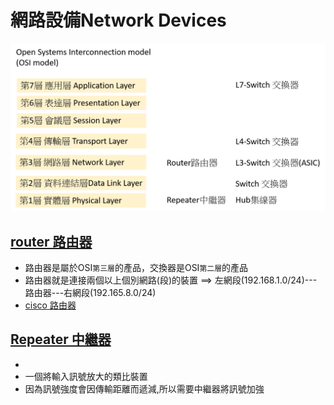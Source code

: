 # 網路設備Network Devices

![網路設備Network Devices](網路設備.png)


## [router 路由器](https://zh.wikipedia.org/wiki/%E8%B7%AF%E7%94%B1%E5%99%A8)

- 路由器是屬於OSI`第三層`的產品，交換器是OSI`第二層`的產品
- 路由器就是連接兩個以上個別網路(段)的裝置 ==>  左網段(192.168.1.0/24)---路由器---右網段(192.165.8.0/24)
- [cisco 路由器](https://www.cisco.com/c/en/us/products/routers/900-series-integrated-services-routers-isr/index.html)

## [Repeater 中繼器](https://zh.wikipedia.org/wiki/%E4%B8%AD%E7%BB%A7%E5%99%A8)

-
- 一個將輸入訊號放大的類比裝置
- 因為訊號強度會因傳輸距離而遞減,所以需要中繼器將訊號加強
